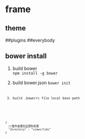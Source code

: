 # frame
## theme
##plugins
##everybody


## bower  install
1. build bower  
<code>npm install -g bower</code>

2. build  bower.json
<code>bower init<code>

3. build .bowerrc file local base path

<pre><code>
{
  //套件會建在這資料夾裡
  "directory" : "views/libs"
}
</code></pre>
